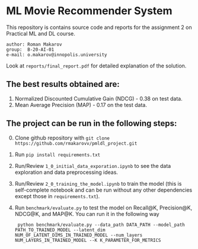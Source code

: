 # ML Movie Recommender System

This repository is contains source code and reports for the assignment 2 on Practical ML and DL course.

	author: Roman Makarov
	group:  B-20-AI-01
	e-mail: o.makarov@innopolis.university

Look at `reports/final_report.pdf` for detailed explanation of the solution.

## The best results obtained are:
1. Normalized Discounted Cumulative Gain (NDCG) - 0.38 on test data.
2. Mean Average Precision (MAP) - 0.17 on the test data.

## The project can be run in the following steps:

0. Clone github repository with `git clone https://github.com/rmakarovv/pmldl_project.git`
1. Run `pip install requirements.txt`
2. Run/Review `1_0_initial_data_exporation.ipynb` to see the data exploration and data preprocessing ideas.
3. Run/Review `2_0_training_the_model.ipynb` to train the model (this is self-complete notebook and can be run without any other dependencies except those in `requirements.txt`).
4. Run `benchmark/evaluate.py` to test the model on Recall@K, Precision@K, NDCG@K, and MAP@K. You can run it in the following way 
        
        python benchmark/evaluate.py --data_path DATA_PATH --model_path PATH_TO_TRAINED_MODEL --latent_dim NUM_OF_LATENT_DIMS_IN_TRAINED_MODEL --num_layers NUM_LAYERS_IN_TRAINED_MODEL --K K_PARAMETER_FOR_METRICS